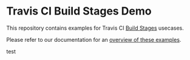 # Travis CI Build Stages Demo

This repository contains examples for Travis CI [Build Stages](docs.travis-ci.com/user/build-stages/) usecases. 

Please refer to our documentation for an [overview of these examples](http://localhost:4000/user/build-stages/#Examples).

test
